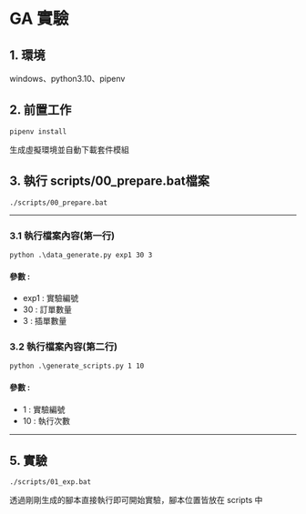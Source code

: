 # GA 實驗
## 1. 環境
windows、python3.10、pipenv
## 2. 前置工作
    pipenv install
生成虛擬環境並自動下載套件模組
## 3. 執行 scripts/00_prepare.bat檔案
    ./scripts/00_prepare.bat
----------
### 3.1 執行檔案內容(第一行)

    python .\data_generate.py exp1 30 3

#### 參數 :
* exp1 : 實驗編號
* 30   : 訂單數量
* 3   : 插單數量
### 3.2 執行檔案內容(第二行)

    python .\generate_scripts.py 1 10

#### 參數 :
* 1 : 實驗編號
* 10   : 執行次數
---------
## 5. 實驗

    ./scripts/01_exp.bat

透過剛剛生成的腳本直接執行即可開始實驗，腳本位置皆放在 scripts 中
